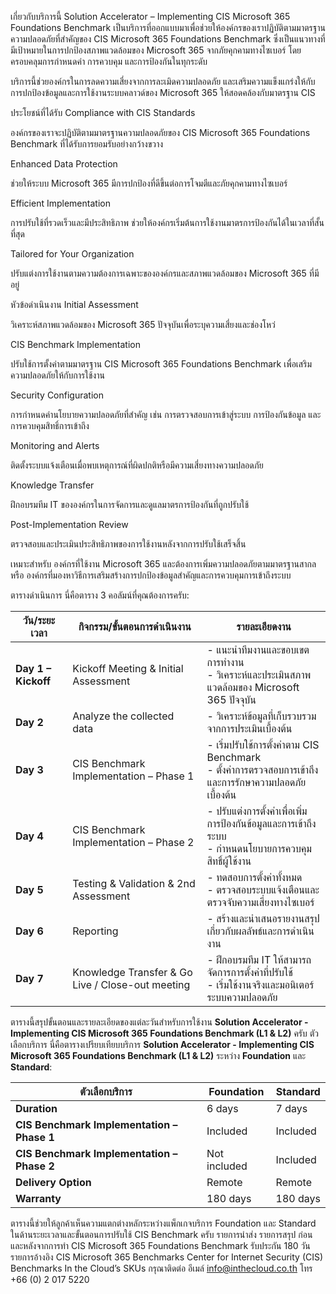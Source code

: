 เกี่ยวกับบริการนี้
Solution Accelerator – Implementing CIS Microsoft 365 Foundations Benchmark เป็นบริการที่ออกแบบมาเพื่อช่วยให้องค์กรของเราปฏิบัติตามมาตรฐานความปลอดภัยที่สำคัญของ CIS Microsoft 365 Foundations Benchmark ซึ่งเป็นแนวทางที่มีเป้าหมายในการปกป้องสภาพแวดล้อมของ Microsoft 365 จากภัยคุกคามทางไซเบอร์ โดยครอบคลุมการกำหนดค่า การควบคุม และการป้องกันในทุกระดับ

บริการนี้ช่วยองค์กรในการลดความเสี่ยงจากการละเมิดความปลอดภัย และเสริมความแข็งแกร่งให้กับการปกป้องข้อมูลและการใช้งานระบบคลาวด์ของ Microsoft 365 ให้สอดคล้องกับมาตรฐาน CIS

ประโยชน์ที่ได้รับ
Compliance with CIS Standards

องค์กรของเราจะปฏิบัติตามมาตรฐานความปลอดภัยของ CIS Microsoft 365 Foundations Benchmark ที่ได้รับการยอมรับอย่างกว้างขวาง

Enhanced Data Protection

ช่วยให้ระบบ Microsoft 365 มีการปกป้องที่ดีขึ้นต่อการโจมตีและภัยคุกคามทางไซเบอร์

Efficient Implementation

การปรับใช้ที่รวดเร็วและมีประสิทธิภาพ ช่วยให้องค์กรเริ่มต้นการใช้งานมาตรการป้องกันได้ในเวลาที่สั้นที่สุด

Tailored for Your Organization

ปรับแต่งการใช้งานตามความต้องการเฉพาะขององค์กรและสภาพแวดล้อมของ Microsoft 365 ที่มีอยู่

หัวข้อดำเนินงาน
Initial Assessment

วิเคราะห์สภาพแวดล้อมของ Microsoft 365 ปัจจุบันเพื่อระบุความเสี่ยงและช่องโหว่

CIS Benchmark Implementation

ปรับใช้การตั้งค่าตามมาตรฐาน CIS Microsoft 365 Foundations Benchmark เพื่อเสริมความปลอดภัยให้กับการใช้งาน

Security Configuration

การกำหนดค่านโยบายความปลอดภัยที่สำคัญ เช่น การตรวจสอบการเข้าสู่ระบบ การป้องกันข้อมูล และการควบคุมสิทธิ์การเข้าถึง

Monitoring and Alerts

ติดตั้งระบบแจ้งเตือนเมื่อพบเหตุการณ์ที่ผิดปกติหรือมีความเสี่ยงทางความปลอดภัย

Knowledge Transfer

ฝึกอบรมทีม IT ขององค์กรในการจัดการและดูแลมาตรการป้องกันที่ถูกปรับใช้

Post-Implementation Review

ตรวจสอบและประเมินประสิทธิภาพของการใช้งานหลังจากการปรับใช้เสร็จสิ้น

เหมาะสำหรับ
องค์กรที่ใช้งาน Microsoft 365 และต้องการเพิ่มความปลอดภัยตามมาตรฐานสากล หรือ องค์กรที่มองหาวิธีการเสริมสร้างการปกป้องข้อมูลสำคัญและการควบคุมการเข้าถึงระบบ

ตารางดำเนินการ
นี่คือตาราง 3 คอลัมน์ที่คุณต้องการครับ:

| **วัน/ระยะเวลา**        | **กิจกรรม/ขั้นตอนการดำเนินงาน**                     | **รายละเอียดงาน**                                                                                   |
|--------------------------|--------------------------------------------------------|-------------------------------------------------------------------------------------------------------|
| **Day 1 – Kickoff**       | Kickoff Meeting & Initial Assessment                   | - แนะนำทีมงานและขอบเขตการทำงาน<br> - วิเคราะห์และประเมินสภาพแวดล้อมของ Microsoft 365 ปัจจุบัน           |
| **Day 2**                | Analyze the collected data                             | - วิเคราะห์ข้อมูลที่เก็บรวบรวมจากการประเมินเบื้องต้น                                               |
| **Day 3**                | CIS Benchmark Implementation – Phase 1                 | - เริ่มปรับใช้การตั้งค่าตาม CIS Benchmark<br> - ตั้งค่าการตรวจสอบการเข้าถึงและการรักษาความปลอดภัยเบื้องต้น |
| **Day 4**                | CIS Benchmark Implementation – Phase 2                 | - ปรับแต่งการตั้งค่าเพื่อเพิ่มการป้องกันข้อมูลและการเข้าถึงระบบ<br> - กำหนดนโยบายการควบคุมสิทธิ์ผู้ใช้งาน   |
| **Day 5**                | Testing & Validation & 2nd Assessment                  | - ทดสอบการตั้งค่าทั้งหมด<br> - ตรวจสอบระบบแจ้งเตือนและตรวจจับความเสี่ยงทางไซเบอร์                       |
| **Day 6**                | Reporting                                              | - สร้างและนำเสนอรายงานสรุปเกี่ยวกับผลลัพธ์และการดำเนินงาน                                             |
| **Day 7**                | Knowledge Transfer & Go Live / Close-out meeting       | - ฝึกอบรมทีม IT ให้สามารถจัดการการตั้งค่าที่ปรับใช้<br> - เริ่มใช้งานจริงและมอนิเตอร์ระบบความปลอดภัย        |

ตารางนี้สรุปขั้นตอนและรายละเอียดของแต่ละวันสำหรับการใช้งาน **Solution Accelerator - Implementing CIS Microsoft 365 Foundations Benchmark (L1 & L2)** ครับ
ตัวเลือกบริการ
นี่คือตารางเปรียบเทียบบริการ **Solution Accelerator - Implementing CIS Microsoft 365 Foundations Benchmark (L1 & L2)** ระหว่าง **Foundation** และ **Standard**:

| **ตัวเลือกบริการ**          | **Foundation**               | **Standard**               |
|------------------------------|------------------------------|----------------------------|
| **Duration**                  | 6 days                       | 7 days                     |
| **CIS Benchmark Implementation – Phase 1** | Included                     | Included                   |
| **CIS Benchmark Implementation – Phase 2** | Not included                 | Included                   |
| **Delivery Option**           | Remote                       | Remote                     |
| **Warranty**                  | 180 days                     | 180 days                   |

ตารางนี้ช่วยให้ลูกค้าเห็นความแตกต่างหลักระหว่างแพ็กเกจบริการ Foundation และ Standard ในด้านระยะเวลาและขั้นตอนการปรับใช้ CIS Benchmark ครับ
รายการนำส่ง
รายการสรุป ก่อน และหลังจากการทำ CIS Microsoft 365 Foundations Benchmark
รับประกัน 180 วัน
รายการอ้างอิง
CIS Microsoft 365 Benchmarks
Center for Internet Security (CIS) Benchmarks
In the Cloud’s SKUs
กรุณาติดต่อ
อีเมล์ info@inthecloud.co.th โทร +66 (0) 2 017 5220
